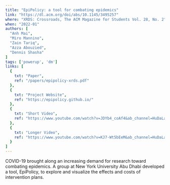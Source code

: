 ```yaml
---
title: "EpiPolicy: a tool for combating epidemics"
link: "https://dl.acm.org/doi/abs/10.1145/3495257"
where: "XRDS: Crossroads, The ACM Magazine for Students Vol. 28, No. 2"
when: "2022-01"
authors: [
  "Anh Mai",
  "Miro Mannino",
  "Zain Tariq",
  "Azza Abouzied",
  "Dennis Shasha"
]
tags: ['powerup', 'dm']
links: [
  {
    txt: "Paper",
    ref: "/papers/epipolicy-xrds.pdf"
  },
  {
    txt: "Project Website",
    ref: "https://epipolicy.github.io/"
  },
  {
    txt: "Short Video",
    ref: "https://www.youtube.com/watch?v=JDYb4_coAf4&ab_channel=HuDaLab-NYUAD"
  },
  {
    txt: "Longer Video",
    ref: "https://www.youtube.com/watch?v=KJ7-Wt5bEeM&ab_channel=HuDaLab-NYUAD"
  }
]
--- 
```

COVID-19 brought along an increasing demand for research toward combating epidemics. A group at New York University Abu Dhabi developed a tool, EpiPolicy, to explore and visualize the effects and costs of intervention plans.
